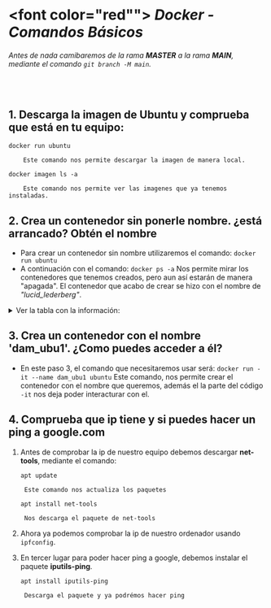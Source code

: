 # <font color="red""> ***Docker - Comandos Básicos*** </font>

###### Antes de nada camibaremos de la rama **MASTER** a la rama **MAIN**, mediante el comando `git branch -M main`.


<br>

## 1. Descarga la imagen de Ubuntu y comprueba que está en tu equipo:

`docker run ubuntu` 

        Este comando nos permite descargar la imagen de manera local.
`docker imagen ls -a`

        Este comando nos permite ver las imagenes que ya tenemos instaladas.


## 2. Crea un contenedor sin ponerle nombre. ¿está arrancado? Obtén el nombre

- Para crear un contenedor sin nombre utilizaremos el comando: `docker run ubuntu`
- A continuación con el comando: `docker ps -a` Nos permite mirar los contenedores que tenemos creados, pero aun así estarán de manera "apagada". El contenedor que acabo de crear se hizo con el nombre de *"lucid_lederberg"*.

<details><summary>Ver la tabla con la información:</summary>

|CONTAINER ID|IMAGE|COMMAND|CREATED|STATUS|PORTS|NAMES|
|------|------|------|------|------|------|------|
|8b4cb45a7762|ubuntu|"/bin/bash" |5 seconds ago|Exited (0) 4 minutes ago||lucid_lederberg|

</details>


## 3. Crea un contenedor con el nombre 'dam_ubu1'. ¿Como puedes acceder a él?
        
*   En este paso 3, el comando que necesitaremos usar será: `docker run -it --name dam_ubu1 ubuntu` Este comando, nos permite crear el contenedor con el nombre que queremos, además el la parte del código `-it` nos deja poder interacturar con el.

## 4. Comprueba que ip tiene y si puedes hacer un ping a google.com

1. Antes de comprobar la ip de nuestro equipo debemos descargar **net-tools**, mediante el comando:

    `apt update`
        
        Este comando nos actualiza los paquetes

    `apt install net-tools`

        Nos descarga el paquete de net-tools
2. Ahora ya podemos comprobar la ip de nuestro ordenador usando `ipfconfig`.
3. En tercer lugar para poder hacer ping a google, debemos instalar el paquete **iputils-ping**.

    `apt install iputils-ping`

        Descarga el paquete y ya podrémos hacer ping    



